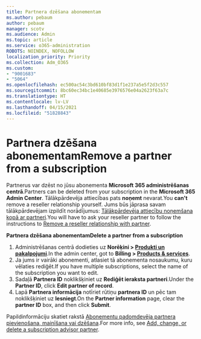 ```yaml
---
title: Partnera dzēšana abonementam
ms.author: pebaum
author: pebaum
manager: scotv
ms.audience: Admin
ms.topic: article
ms.service: o365-administration
ROBOTS: NOINDEX, NOFOLLOW
localization_priority: Priority
ms.collection: Adm_O365
ms.custom:
- "9001683"
- "5064"
ms.openlocfilehash: ec500ac54c3bd610bf83d1f1e237a5e5f2d3c557
ms.sourcegitcommit: 8bc60ec34bc1e40685e3976576e04a2623f63a7c
ms.translationtype: HT
ms.contentlocale: lv-LV
ms.lasthandoff: 04/15/2021
ms.locfileid: "51828843"
---
```

# <a name="remove-a-partner-from-a-subscription"></a><span data-ttu-id="9a330-102">Partnera dzēšana abonementam</span><span class="sxs-lookup"><span data-stu-id="9a330-102">Remove a partner from a subscription</span></span>

<span data-ttu-id="9a330-103">Partnerus var dzēst no jūsu abonementa **Microsoft 365 administrēšanas centrā**.</span><span class="sxs-lookup"><span data-stu-id="9a330-103">Partners can be deleted from your subscription in the **Microsoft 365 Admin Center**.</span></span> <span data-ttu-id="9a330-104">Tālākpārdevēja attiecības pats **noņemt** nevarat.</span><span class="sxs-lookup"><span data-stu-id="9a330-104">You **can't** remove a reseller relationship yourself.</span></span> <span data-ttu-id="9a330-105">Jums būs jāprasa savam tālākpārdevējam izpildīt norādījumus: [Tālākpārdevēja attiecību noņemšana kopā ar partneri](https://docs.microsoft.com/partner-center/remove-a-relationship).</span><span class="sxs-lookup"><span data-stu-id="9a330-105">You will have to ask your reseller partner to follow the instructions to [Remove a reseller relationship with partner](https://docs.microsoft.com/partner-center/remove-a-relationship).</span></span>

<span data-ttu-id="9a330-106">**Partnera dzēšana abonementam**</span><span class="sxs-lookup"><span data-stu-id="9a330-106">**Delete a partner from a subscription**</span></span>

1. <span data-ttu-id="9a330-107">Administrēšanas centrā dodieties uz **Norēķini > [Produkti un pakalpojumi](https://go.microsoft.com/fwlink/p/?linkid=842054)**.</span><span class="sxs-lookup"><span data-stu-id="9a330-107">In the admin center, got to **Billing > [Products & services](https://go.microsoft.com/fwlink/p/?linkid=842054)**.</span></span>
2. <span data-ttu-id="9a330-108">Ja jums ir vairāki abonementi, atlasiet tā abonementa nosaukumu, kuru vēlaties rediģēt.</span><span class="sxs-lookup"><span data-stu-id="9a330-108">If you have multiple subscriptions, select the name of the subscription you want to edit.</span></span>
3. <span data-ttu-id="9a330-109">Sadaļā **Partnera ID** noklikšķiniet uz **Rediģēt ieraksta partneri**.</span><span class="sxs-lookup"><span data-stu-id="9a330-109">Under the **Partner ID**, click **Edit partner of record**.</span></span>
4. <span data-ttu-id="9a330-110">Lapā **Partnera informācija** notīriet rūtiņu **partnera ID** un pēc tam noklikšķiniet uz **Iesniegt**.</span><span class="sxs-lookup"><span data-stu-id="9a330-110">On the **Partner information** page, clear the **partner ID** box, and then click **Submit**.</span></span>

<span data-ttu-id="9a330-111">Papildinformāciju skatiet rakstā [Abonementu padomdevēja partnera pievienošana, mainīšana vai dzēšana](https://docs.microsoft.com/microsoft-365/admin/misc/add-partner?view=o365-worldwide).</span><span class="sxs-lookup"><span data-stu-id="9a330-111">For more info, see [Add, change, or delete a subscription advisor partner](https://docs.microsoft.com/microsoft-365/admin/misc/add-partner?view=o365-worldwide).</span></span>
